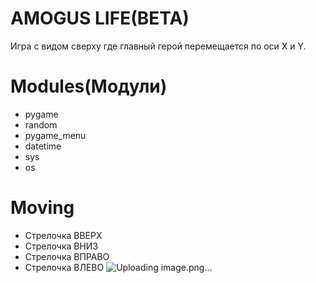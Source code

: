 # AMOGUS LIFE(BETA)
Игра с видом сверху где главный герой перемещается по оси Х и Y.
# Modules(Модули)
  * pygame
  * random
  * pygame_menu
  * datetime
  * sys
  * os
# Moving
  * Стрелочка ВВЕРХ
  * Стрелочка ВНИЗ
  * Стрелочка ВПРАВО
  * Стрелочка ВЛЕВО
![Uploading image.png…]()
